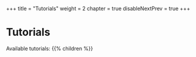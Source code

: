 +++
title = "Tutorials"
weight = 2
chapter = true
disableNextPrev = true
+++

# Tutorials

Available tutorials:
{{% children %}}
